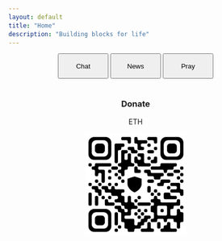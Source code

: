 ```yaml
---
layout: default
title: "Home"
description: "Building blocks for life"
---
```

<center>
  <a href="https://chat.mu.xyz"><button style="height: 50px; width: 100px; cursor: pointer;">Chat</button></a>
  <a href="https://news.mu.xyz"><button style="height: 50px; width: 100px; cursor: pointer;">News</button></a>
  <a href="https://pray.mu.xyz"><button style="height: 50px; width: 100px; cursor: pointer;">Pray</button></a>
  <br><br>
  <h3>Donate</h3>
  <p>ETH</p>
  <a href="0x36C34859bcf9DCC706f1fE2D5789f21f51495499"><img src="images/Screenshot_20240222-185412.png" style="width: 200px; height: auto;" ></a>
</center>
